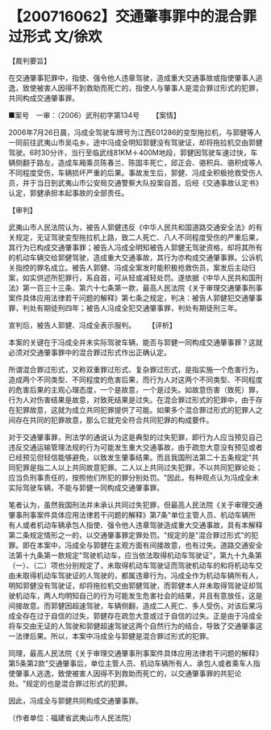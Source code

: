 # 【200716062】交通肇事罪中的混合罪过形式 文/徐欢

【裁判要旨】

在交通肇事犯罪中，指使、强令他人违章驾驶，造成重大交通事故或指使肇事人逃逸，致使被害人因得不到救助而死亡的，指使人与肇事人是混合罪过形式的犯罪，共同构成交通肇事罪。

■案号　一审：（2006）武刑初字第134号 　　【案情】

2006年7月26日晨，冯成全驾驶车牌号为江西E01286的变型拖拉机，与郭健等人一同前往武夷山市吴屯乡。途中冯成全明知郭健没有驾驶证，却将拖拉机交由郭健驾驶。6时30分许，当行至临武线81KM＋400M地段，郭健因驾驶车速过快，车辆侧翻于路左，造成车厢乘员陈春兰、陈国丰死亡，邱正会、骆积兵、骆积成等人不同程度受伤，车辆损坏严重的后果。事故发生后，郭健、冯成全积极抢救受伤人员，并于当日到武夷山市公安局交通警察大队投案自首。后经《交通事故认定书》认定，郭健承担本起事故的全部责任。

【审判】

武夷山市人民法院认为，被告人郭健违反《中华人民共和国道路交通安全法》的有关规定，无证驾驶变型拖拉机上路，致二人死亡、八人不同程度受伤的严重后果，其行为已构成交通肇事罪；被告人冯成全明知被告人郭健无驾驶资格，却将其所有的机动车辆交给郭健驾驶，造成重大交通事故，其行为亦构成交通肇事罪。公诉机关指控的罪名成立。被告人郭健、冯成全案发时能积极抢救伤员，案发后主动归案，如实供述所犯罪行，系自首，可从轻或减轻处罚。遂依据《中华人民共和国刑法》第一百三十三条、第六十七条第一款，最高人民法院《关于审理交通肇事刑事案件具体应用法律若干问题的解释》第七条之规定，判决：被告人郭健犯交通肇事罪，判处有期徒刑四年；被告人冯成全犯交通肇事罪，判处有期徒刑三年。

宣判后，被告人郭健、冯成全表示服判。 　　【评析】

本案的关键在于冯成全并未实际驾驶车辆，能否与郭健一同构成交通肇事罪？这就必须对交通肇事罪中的混合罪过形式作出正确认定。

所谓混合罪过形式，又称双重罪过形式、复杂罪过形式，是指实施一个危害行为，造成两个不同类型、不同程度的危害后果，而行为人对这两个不同类型、不同程度的危害后果的主观心理态度，一个是故意，一个是过失。如故意伤害（致死）罪，行为人对伤害结果是故意，对致死结果是过失。在混合罪过形式的犯罪中，由于存在犯罪故意，这就为成立共同犯罪提供了可能。如果多个混合罪过形式的犯罪人之间存在共同的犯罪故意，那么它就完全符合共同犯罪的构成要件。

对于交通肇事罪，刑法学的通说认为这是典型的过失犯罪，即行为人应当预见自己违反交通运输管理法规的行为可能发生重大交通事故，由于疏忽大意没有预见或者已经预见但轻信能够避免，以致发生肇事结果。而且我国刑法第二十五条规定"共同犯罪是指二人以上共同故意犯罪。二人以上共同过失犯罪，不以共同犯罪论处；应当负刑事责任的，按照他们所犯的罪分别处罚。"因此，有种观点认为冯成全未实际驾驶车辆，不能与郭健一同构成交通肇事罪。

笔者认为，虽然我国刑法并未承认共同过失犯罪，但最高人民法院《关于审理交通肇事刑事案件具体应用法律若干问题的解释》第7条"单位主管人员、机动车辆所有人或者机动车辆承包人指使、强令他人违章驾驶造成重大交通事故，具有本解释第二条规定情形之一的，以交通肇事罪定罪处罚。"规定的是"混合罪过形式"的犯罪。即在本案中，冯成全与郭健在主观方面有间接故意，也有过失。道路交通安全法第十九条第一款规定"驾驶机动车，应当依法取得机动车驾驶证"，第九十九条第（一）、（二）项也分别规定了，未取得机动车驾驶证而驾驶机动车的和将机动车交由未取得机动车驾驶证的人驾驶的，都属违章行为。冯成全作为机动车辆所有人，明知郭健没有驾驶证，却将拖拉机交由郭健驾驶，而郭健本人并未取得驾驶证却驾驶机动车，两人均明知自己的行为可能发生危害社会的结果，并且有意放任，这是间接故意。而郭健因超速驾驶，车辆侧翻，造成二人死亡、多人受伤，对该后果冯成全存在过于自信的过失，郭健存在疏忽大意或过于自信的过失。正是由于冯成全将车交由无证的人驾驶和郭健超速驾驶这两个自然行为的结合，导致了交通肇事这一法律后果。所以，本案中冯成全与郭健是混合罪过形式的犯罪。

同理，最高人民法院《关于审理交通肇事刑事案件具体应用法律若干问题的解释》第5条第2款"交通肇事后，单位主管人员、机动车辆所有人、承包人或者乘车人指使肇事人逃逸，致使被害人因得不到救助而死亡的，以交通肇事罪的共犯论处。"规定的也是混合罪过形式的犯罪。

因此，冯成全与郭健共同构成交通肇事罪。

（作者单位：福建省武夷山市人民法院）